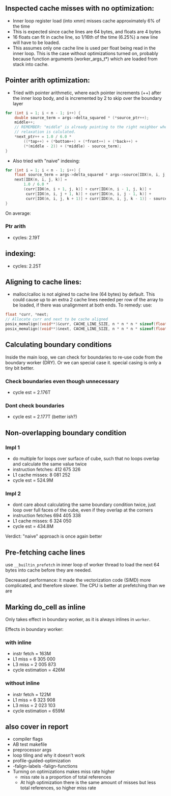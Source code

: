 ## Inspected cache misses with no optimization:
- Inner loop register load (into xmm) misses cache approximately 6% of the time
- This is expected since cache lines are 64 bytes, and floats are 4 bytes
- 16 floats can fit in cache line, so 1/16th of the time (6.25%) a new line
  will have to be loaded.
- This assumes only one cache line is used per float being read in the inner loop. This is the case without optimizations turned on, probably because function arguments (worker_args_t*) which are loaded from stack into cache.

## Pointer arith optimization:
- Tried with pointer arithmetic, where each pointer increments (++) after the
  inner loop body, and is incremented by 2 to skip over the boundary layer
```c
for (int i = 1; i < n - 1; i++) {
    double source_term = args->delta_squared * (*source_ptr++);
    middle++;
    // REMEMBER: "middle" is already pointing to the right neighbor when the
    // relaxation is calulated.
    *next_ptr++ = 1.0 / 6.0 *
        ((*top++) + (*bottom++) + (*front++) + (*back++) +
        (*(middle - 2)) + (*middle) - source_term);
}
```

- Also tried with "naive" indexing:
```c
for (int i = 1; i < n - 1; i++) {
    float source_term = args->delta_squared * args->source[IDX(n, i, j, k)];
    next[IDX(n, i, j, k)] =
        1.0 / 6.0 *
        (curr[IDX(n, i + 1, j, k)] + curr[IDX(n, i - 1, j, k)] +
         curr[IDX(n, i, j + 1, k)] + curr[IDX(n, i, j - 1, k)] +
         curr[IDX(n, i, j, k + 1)] + curr[IDX(n, i, j, k - 1)] - source_term);
}
```

On average:
### Ptr arith
- cycles: 2.19T
## indexing:
- cycles: 2.25T

## Aligning to cache lines:
- malloc/calloc is not algined to cache line (64 bytes) by default. This could
  cause up to an extra 2 cache lines needed per row of the array to be loaded,
  if there was unalignment at both ends. To remedy: use:
```c
float *curr, *next;
// Allocate curr and next to be cache aligned
posix_memalign((void**)&curr, CACHE_LINE_SIZE, n * n * n * sizeof(float));
posix_memalign((void**)&next, CACHE_LINE_SIZE, n * n * n * sizeof(float));
```

## Calculating boundary conditions
Inside the main loop, we can check for boundaries to re-use code from the boundary worker (DRY). Or we can special case it. special casing is only a tiny bit better.

### Check boundaries even though unnecessary
- cycle est = 2.176T
### Dont check boundaries
- cycle est = 2.177T (better ish?)

## Non-overlapping boundary condition
### Impl 1
- do multiple for loops over surface of cube, such that no loops overlap and
  calculate the same value twice
- instruction fetches: 412 675 326
- L1 cache misses: 8 081 252
- cycle est = 524.9M

### Impl 2
- dont care about calculating the same boundary condition twice, just loop over
  full faces of the cube, even if they overlap at the corners
- instruction fetches 694 405 338
- L1 cache misses: 6 324 050
- cycle est = 434.8M

Verdict: "naive" approach is once again better

## Pre-fetching cache lines
use `__builtin_prefetch` in inner loop of worker thread to load the next 64
bytes into cache before they are needed.

Decreased performance: it made the vectorization code (SIMD) more complicated,
and therefore slower. The CPU is better at prefetching than we are

## Marking do_cell as inline
Only takes effect in boundary worker, as it is always inlines in `worker`.

Effects in boundary worker:
### with inline
- instr fetch = 163M
- L1 miss = 6 305 000
- L3 miss = 2 005 873
- cycle estimation = 426M

### without inline
- instr fetch = 122M
- L1 miss = 6 323 908
- L3 miss = 2 023 103
- cycle estimation = 659M

## also cover in report
- compiler flags
- AB test makefile
- preprocessor args
- loop tiling and why it doesn't work
- profile-guided-optimization
- -falign-labels -falign-functions
- Turning on optimizations makes miss rate higher
  - miss rate is a proportion of total references
  - At high optimization there is the same amount of misses but less total
    references, so higher miss rate